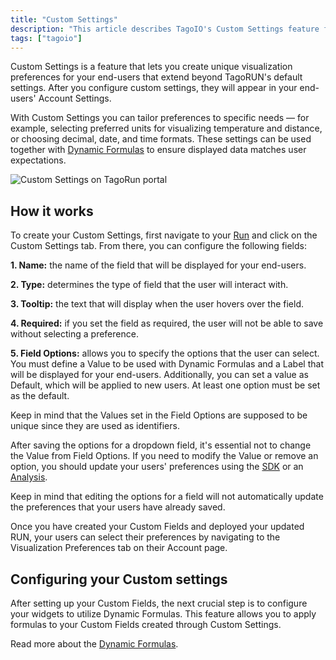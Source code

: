 ```yaml
---
title: "Custom Settings"
description: "This article describes TagoIO's Custom Settings feature for TagoRUN, which lets you define end-user visualization preferences (units, formats, language, dashboard options) that appear in each user's Account Settings."
tags: ["tagoio"]
---
```

Custom Settings is a feature that lets you create unique visualization preferences for your end-users that extend beyond TagoRUN's default settings. After you configure custom settings, they will appear in your end-users' Account Settings.

With Custom Settings you can tailor preferences to specific needs — for example, selecting preferred units for visualizing temperature and distance, or choosing decimal, date, and time formats. These settings can be used together with [Dynamic Formulas](/docs/tagoio/widgets/general/formula.md) to ensure displayed data matches user expectations.

![Custom Settings on TagoRun portal](/docs_imagem/tagoio/tagorun_customsettings.png)

## How it works
To create your Custom Settings, first navigate to your [Run](https://admin.tago.io/run) and click on the Custom Settings tab. From there, you can configure the following fields:


**1. Name:** the name of the field that will be displayed for your end-users.

**2. Type:** determines the type of field that the user will interact with.

**3. Tooltip:** the text that will display when the user hovers over the field.

**4. Required:** if you set the field as required, the user will not be able to save without selecting a preference.

**5. Field Options:** allows you to specify the options that the user can select. You must define a Value to be used with Dynamic Formulas and a Label that will be displayed for your end-users. Additionally, you can set a value as Default, which will be applied to new users. At least one option must be set as the default.

Keep in mind that the Values set in the Field Options are supposed to be unique since they are used as identifiers.

After saving the options for a dropdown field, it's essential not to change the Value from Field Options. If you need to modify the Value or remove an option, you should update your users' preferences using the [SDK](/docs/tagoio/analysis/sdk/) or an [Analysis](/docs/tagoio/analysis/).

Keep in mind that editing the options for a field will not automatically update the preferences that your users have already saved.

Once you have created your Custom Fields and deployed your updated RUN, your users can select their preferences by navigating to the Visualization Preferences tab on their Account page.

## Configuring your Custom settings

After setting up your Custom Fields, the next crucial step is to configure your widgets to utilize Dynamic Formulas. This feature allows you to apply formulas to your Custom Fields created through Custom Settings.

Read more about the [Dynamic Formulas](/docs/tagoio/widgets/general/formula.md).
